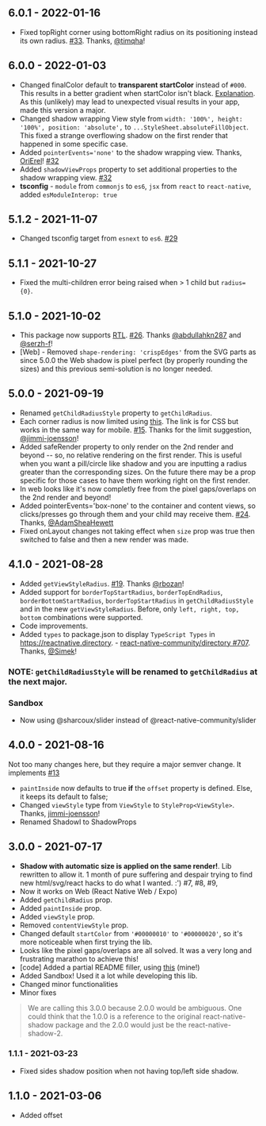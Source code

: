 ## 6.0.1 - 2022-01-16
* Fixed topRight corner using bottomRight radius on its positioning instead its own radius. [#33](https://github.com/SrBrahma/react-native-shadow-2/pull/33). Thanks, [@timqha](https://github.com/timqha)!

## 6.0.0 - 2022-01-03
* Changed finalColor default to **transparent startColor** instead of `#000`. This results in a better gradient when startColor isn't black. [Explanation](https://github.com/SrBrahma/react-native-shadow-2/issues/31#issuecomment-985578972). As this (unlikely) may lead to unexpected visual results in your app, made this version a major.
* Changed shadow wrapping View style from `width: '100%', height: '100%', position: 'absolute',` to `...StyleSheet.absoluteFillObject`. This fixed a strange overflowing shadow on the first render that happened in some specific case.
* Added `pointerEvents='none'` to the shadow wrapping view. Thanks, [OriErel](https://github.com/OriErel)! [#32](https://github.com/SrBrahma/react-native-shadow-2/pull/32)
* Added `shadowViewProps` property to set additional properties to the shadow wrapping view. [#32](https://github.com/SrBrahma/react-native-shadow-2/pull/32)
* **tsconfig** - `module` from `commonjs` to `es6`, `jsx` from `react` to `react-native`, added `esModuleInterop: true`

## 5.1.2 - 2021-11-07
* Changed tsconfig target from `esnext` to `es6`. [#29](https://github.com/SrBrahma/react-native-shadow-2/issues/29)

## 5.1.1 - 2021-10-27
* Fixed the multi-children error being raised when > 1 child but `radius={0}`.

## 5.1.0 - 2021-10-02
* This package now supports [RTL](https://reactnative.dev/blog/2016/08/19/right-to-left-support-for-react-native-apps). [#26](https://github.com/SrBrahma/react-native-shadow-2/issues/26). Thanks [@abdullahkn287](abdullahkn287) and [@serzh-f](https://github.com/serzh-f)!
* [Web] - Removed `shape-rendering: 'crispEdges'` from the SVG parts as since 5.0.0 the Web shadow is pixel perfect (by properly rounding the sizes) and this previous semi-solution is no longer needed.

## 5.0.0 - 2021-09-19
* Renamed `getChildRadiusStyle` property to `getChildRadius`.
* Each corner radius is now limited using [this](https://css-tricks.com/what-happens-when-border-radii-overlap/). The link is for CSS but works in the same way for mobile. [#15](https://github.com/SrBrahma/react-native-shadow-2/issues/15). Thanks for the limit suggestion, [@jimmi-joensson](https://github.com/jimmi-joensson)!
* Added safeRender property to only render on the 2nd render and beyond -- so, no relative rendering on the first render. This is useful when you want a pill/circle like shadow and you are inputting a radius greater than the corresponding sizes. On the future there may be a prop specific for those cases to have them working right on the first render.
* In web looks like it's now completly free from the pixel gaps/overlaps on the 2nd render and beyond!
* Added pointerEvents='box-none' to the container and content views, so clicks/presses go through them and your child may receive them. [#24](https://github.com/SrBrahma/react-native-shadow-2/issues/24). Thanks, [@AdamSheaHewett](https://github.com/AdamSheaHewett)
* Fixed onLayout changes not taking effect when `size` prop was true then switched to false and then a new render was made.


## 4.1.0 - 2021-08-28
* Added `getViewStyleRadius`. [#19](https://github.com/SrBrahma/react-native-shadow-2/issues/19). Thanks [@rbozan](https://github.com/rbozan)!
* Added support for `borderTopStartRadius`, `borderTopEndRadius`, `borderBottomStartRadius`, `borderTopStartRadius` in `getChildRadiusStyle` and in the new `getViewStyleRadius`. Before, only `left, right, top, bottom` combinations were supported.
* Code improvements.
* Added `types` to package.json to display `TypeScript Types` in https://reactnative.directory. - [react-native-community/directory #707](https://github.com/react-native-community/directory/pull/707#issuecomment-906719165). Thanks, [@Simek](https://github.com/Simek)!

### NOTE: `getChildRadiusStyle` will be renamed to `getChildRadius` at the next major.

### Sandbox
* Now using @sharcoux/slider instead of @react-native-community/slider

## 4.0.0 - 2021-08-16
Not too many changes here, but they require a major semver change. It implements [#13](https://github.com/SrBrahma/react-native-shadow-2/issues/13)

* `paintInside` now defaults to true **if** the `offset` property is defined. Else, it keeps its default to false;
* Changed `viewStyle` type from `ViewStyle` to `StyleProp<ViewStyle>`. Thanks, [jimmi-joensson](https://github.com/jimmi-joensson)!
* Renamed ShadowI to ShadowProps

## 3.0.0 - 2021-07-17

* **Shadow with automatic size is applied on the same render!**. Lib rewritten to allow it. 1 month of pure suffering and despair trying to find new html/svg/react hacks to do what I wanted. :') #7, #8, #9,
* Now it works on Web (React Native Web / Expo)
* Added `getChildRadius` prop.
* Added `paintInside` prop.
* Added `viewStyle` prop.
* Removed `contentViewStyle` prop.
* Changed default `startColor` from `'#00000010'` to `'#00000020'`, so it's more noticeable when first trying the lib.
* Looks like the pixel gaps/overlaps are all solved. It was a very long and frustrating marathon to achieve this!
* [code] Added a partial README filler, using [this](https://github.com/tgreyuk/typedoc-plugin-markdown/issues/59#issuecomment-867300957) (mine!)
* Added Sandbox! Used it a lot while developing this lib.
* Changed minor functionalities
* Minor fixes

> We are calling this 3.0.0 because 2.0.0 would be ambiguous. One could think that the 1.0.0 is a reference to the original react-native-shadow package and the 2.0.0 would just be the react-native-shadow-2.


### 1.1.1 - 2021-03-23

* Fixed sides shadow position when not having top/left side shadow.

## 1.1.0 - 2021-03-06

* Added offset
